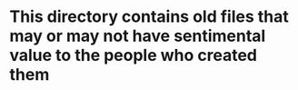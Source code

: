# This directory contains old files that may or may not have sentimental value to the people who created them
